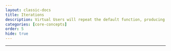 ```yaml
---
layout: classic-docs
title: Iterations
description: Virtual Users will repeat the default function, producing multiple iterations per user.  Each iteration is considered a new session.
categories: [core-concepts]
order: 5
hide: true
---
```


***

